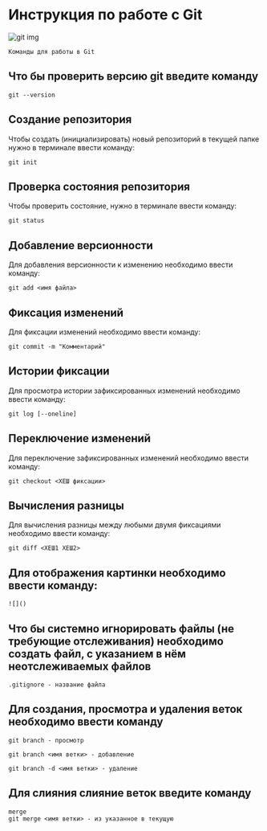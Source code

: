 # Инструкция по работе с Git

![git img](git-logo.png)

    Команды для работы в Git


## Что бы проверить версию git введите команду

    git --version

## Создание репозитория

Чтобы создать (инициализировать) новый репозиторий в текущей папке нужно в терминале ввести команду:

    git init

## Проверка состояния репозитория

Чтобы проверить состояние, нужно в терминале ввести команду:

    git status

## Добавление версионности

Для добавления версионности к изменению необходимо ввести команду:

    git add <имя файла>

## Фиксация изменений

Для фиксации изменений необходимо ввести команду:

    git commit -m "Комментарий"

## Истории фиксации

Для просмотра истории зафиксированных изменений необходимо ввести команду:
    
    git log [--oneline]

## Переключение изменений

Для переключение зафиксированных изменений необходимо ввести команду:
    
    git checkout <ХЕШ фиксации>

## Вычисления разницы 

Для вычисления разницы между любыми двумя фиксациями необходимо ввести команду:

    git diff <ХЕШ1 ХЕШ2>

## Для отображения картинки необходимо ввести команду:

    ![]()

## Что бы системно игнорировать файлы (не требующие отслеживания) необходимо создать файл, с указанием в нём неотслеживаемых файлов

    .gitignore - название файла

## Для создания, просмотра и удаления веток необходимо ввести команду

    git branch - просмотр
    
    git branch <имя ветки> - добавление

    git branch -d <имя ветки> - удаление


## Для слияния слияние веток введите команду

    merge
    git merge <имя ветки> - из указанное в текущую
